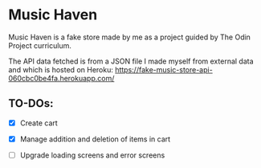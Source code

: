 # Music Haven

Music Haven is a fake store made by me as a project guided by The Odin Project curriculum. 

The API data fetched is from a JSON file I made myself from external data and which is hosted on Heroku: https://fake-music-store-api-060cbc0be4fa.herokuapp.com/

## TO-DOs:
- [x] Create cart
- [x] Manage addition and deletion of items in cart
- [ ] Upgrade loading screens and error screens



